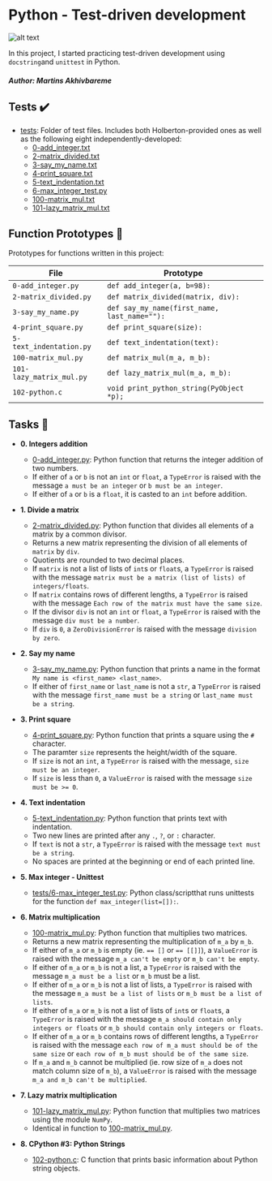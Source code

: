 # Python - Test-driven development

![alt text](https://s3.amazonaws.com/intranet-projects-files/holbertonschool-higher-level_programming+/246/giphy-4.gif)

In this project, I started practicing test-driven development using `docstring`and `unittest` in Python.

##### Author: Martins Akhivbareme

## Tests :heavy_check_mark:

- [tests](./tests): Folder of test files. Includes both Holberton-provided ones as well as the following eight independently-developed:
  - [0-add_integer.txt](./tests/0-add_integer.txt)
  - [2-matrix_divided.txt](./tests/2-matrix_divided.txt)
  - [3-say_my_name.txt](./tests/3-say_my_name.txt)
  - [4-print_square.txt](./tests/4-print_square.txt)
  - [5-text_indentation.txt](./tests/text_indentation.txt)
  - [6-max_integer_test.py](./tests/6-max_integer_test.py)
  - [100-matrix_mul.txt](./tests/100-matrix_mul.txt)
  - [101-lazy_matrix_mul.txt](./tests/101-lazy_matrix_mul.txt)

## Function Prototypes :floppy_disk:

Prototypes for functions written in this project:

| File                     | Prototype                                    |
| ------------------------ | -------------------------------------------- |
| `0-add_integer.py`       | `def add_integer(a, b=98):`                  |
| `2-matrix_divided.py`    | `def matrix_divided(matrix, div):`           |
| `3-say_my_name.py`       | `def say_my_name(first_name, last_name=""):` |
| `4-print_square.py`      | `def print_square(size):`                    |
| `5-text_indentation.py`  | `def text_indentation(text):`                |
| `100-matrix_mul.py`      | `def matrix_mul(m_a, m_b):`                  |
| `101-lazy_matrix_mul.py` | `def lazy_matrix_mul(m_a, m_b):`             |
| `102-python.c`           | `void print_python_string(PyObject *p);`     |

## Tasks :page_with_curl:

- **0. Integers addition**

  - [0-add_integer.py](./0-add_integer.py): Python function that returns the integer addition of two numbers.
  - If either of `a` or `b` is not an `int` or `float`, a `TypeError` is raised with the message `a must be an integer` or `b must be an integer`.
  - If either of `a` or `b` is a `float`, it is casted to an `int` before addition.

- **1. Divide a matrix**

  - [2-matrix_divided.py](./2-matrix_divided.py): Python function that divides all elements of a matrix by a common divisor.
  - Returns a new matrix representing the division of all elements of `matrix` by `div`.
  - Quotients are rounded to two decimal places.
  - If `matrix` is not a list of lists of `int`s or `float`s, a `TypeError` is raised with the message `matrix must be a matrix (list of lists) of integers/floats`.
  - If `matrix` contains rows of different lengths, a `TypeError` is raised with the message `Each row of the matrix must have the same size`.
  - If the divisor `div` is not an `int` or `float`, a `TypeError` is raised with the message `div must be a number`.
  - If `div` is `0`, a `ZeroDivisionError` is raised with the message `division by zero`.

- **2. Say my name**

  - [3-say_my_name.py](./3-say_my_name.py): Python function that prints a name in the format `My name is <first_name> <last_name>`.
  - If either of `first_name` or `last_name` is not a `str`, a `TypeError` is raised with the message `first_name must be a string` or `last_name must be a string`.

- **3. Print square**

  - [4-print_square.py](./4-print_square.py): Python function that prints a square using the `#` character.
  - The paramter `size` represents the height/width of the square.
  - If `size` is not an `int`, a `TypeError` is raised with the message, `size must be an integer`.
  - If `size` is less than `0`, a `ValueError` is raised with the message `size must be >= 0`.

- **4. Text indentation**

  - [5-text_indentation.py](./5-text_indentation.py): Python function that prints text with indentation.
  - Two new lines are printed after any `.`, `?`, or `:` character.
  - If `text` is not a `str`, a `TypeError` is raised with the message `text must be a string`.
  - No spaces are printed at the beginning or end of each printed line.

- **5. Max integer - Unittest**

  - [tests/6-max_integer_test.py](./tests/6-max_integer_text.py): Python class/scriptthat runs unittests for the function `def max_integer(list=[]):`.

- **6. Matrix multiplication**

  - [100-matrix_mul.py](./100-matrix_mul.py): Python function that multiplies two matrices.
  - Returns a new matrix representing the multiplication of `m_a` by `m_b`.
  - If either of `m_a` or `m_b` is empty (ie. `== []` or `== [[]]`), a `ValueError` is raised with the message `m_a can't be empty` or `m_b can't be empty`.
  - If either of `m_a` or `m_b` is not a list, a `TypeError` is raised with the message `m_a must be a list` or `m_b` must be a list.
  - If either of `m_a` or `m_b` is not a list of lists, a `TypeError` is raised with the message `m_a must be a list of lists` or `m_b must be a list of lists`.
  - If either of `m_a` or `m_b` is not a list of lists of `int`s or `float`s, a `TypeError` is raised with the message `m_a should contain only integers or floats` or `m_b should contain only integers or floats`.
  - If either of `m_a` or `m_b` contains rows of different lengths, a `TypeError` is raised with the message `each row of m_a must should be of the same size` or `each row of m_b must should be of the same size`.
  - If `m_a` and `m_b` cannot be multiplied (ie. row size of `m_a` does not match column size of `m_b`), a `ValueError` is raised with the message `m_a and m_b can't be multiplied`.

- **7. Lazy matrix multiplication**

  - [101-lazy_matrix_mul.py](./101-lazy_matrix_mul.py): Python function that multiplies two matrices using the module `NumPy`.
  - Identical in function to [100-matrix_mul.py](./100-matrix_mul.py).

- **8. CPython #3: Python Strings**
  - [102-python.c](./102-python.c): C function that prints basic information about Python string objects.
